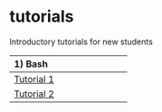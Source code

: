 # tutorials
Introductory tutorials for new students 

|1) Bash <img width=128/>|                                                   
| ---- |                                                                       
| [Tutorial 1](https://github.com/bmd-lab/tutorials/wiki/tutorial-1) | 
| [Tutorial 2](https://github.com/bmd-lab/tutorials/wiki/tutorial-2) | 
